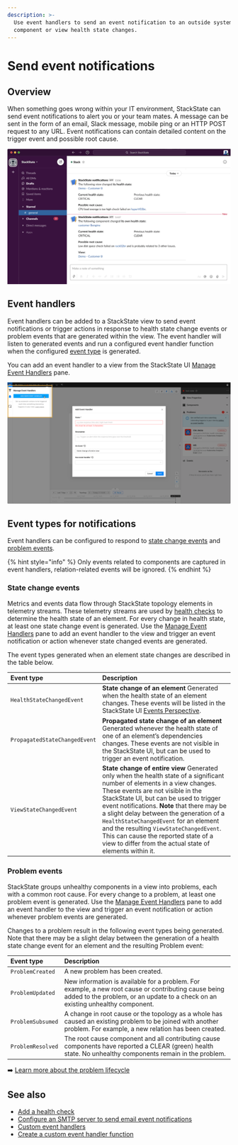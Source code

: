```yaml
---
description: >-
  Use event handlers to send an event notification to an outside system when a
  component or view health state changes.
---
```


# Send event notifications

## Overview

When something goes wrong within your IT environment, StackState can send event notifications to alert you or your team mates. A message can be sent in the form of an email, Slack message, mobile ping or an HTTP POST request to any URL. Event notifications can contain detailed content on the trigger event and possible root cause. 

![StackState event notification in Slack with possible root cause information](../../.gitbook/assets/slack_alert.png)

## Event handlers

Event handlers can be added to a StackState view to send event notifications or trigger actions in response to health state change events or problem events that are generated within the view. The event handler will listen to generated events and run a configured event handler function when the configured [event type](#event-types-for-notifications) is generated.

You can add an event handler to a view from the StackState UI [Manage Event Handlers](/use/stackstate-ui/views/manage-event-handlers.md) pane.

![Add an event handler](../../.gitbook/assets/v45_event_handlers_tab.png)

## Event types for notifications

Event handlers can be configured to respond to [state change events](event-notifications.md#state-change-events) and [problem events](event-notifications.md#problem-events).

{% hint style="info" %}
Only events related to components are captured in event handlers, relation-related events will be ignored.
{% endhint %}

### State change events

Metrics and events data flow through StackState topology elements in telemetry streams. These telemetry streams are used by [health checks](../health-state/add-a-health-check.md) to determine the health state of an element. For every change in health state, at least one state change event is generated. Use the [Manage Event Handlers](/use/stackstate-ui/views/manage-event-handlers.md) pane to add an event handler to the view and trigger an event notification or action whenever state changed events are generated.

The event types generated when an element state changes are described in the table below.

| Event type | Description |
| :--- | :--- |
| `HealthStateChangedEvent` | **State change of an element** Generated when the health state of an element changes. These events will be listed in the StackState UI [Events Perspective](../stackstate-ui/perspectives/events_perspective.md). |
| `PropagatedStateChangedEvent` | **Propagated state change of an element** Generated whenever the health state of one of an element’s dependencies changes. These events are not visible in the StackState UI, but can be used to trigger an event notification. |
| `ViewStateChangedEvent` | **State change of entire view** Generated only when the health state of a significant number of elements in a view changes. These events are not visible in the StackState UI, but can be used to trigger event notifications. **Note** that there may be a slight delay between the generation of a `HealthStateChangedEvent` for an element and the resulting `ViewStateChangedEvent`. This can cause the reported state of a view to differ from the actual state of elements within it. |

### Problem events

StackState groups unhealthy components in a view into problems, each with a common root cause. For every change to a problem, at least one problem event is generated. Use the [Manage Event Handlers](/use/stackstate-ui/views/manage-event-handlers.md) pane to add an event handler to the view and trigger an event notification or action whenever problem events are generated.

Changes to a problem result in the following event types being generated. Note that there may be a slight delay between the generation of a health state change event for an element and the resulting Problem event:

| Event type | Description |
| :--- | :--- |
| `ProblemCreated` | A new problem has been created. |
| `ProblemUpdated` | New information is available for a problem. For example, a new root cause or contributing cause being added to the problem, or an update to a check on an existing unhealthy component. |
| `ProblemSubsumed` | A change in root cause or the topology as a whole has caused an existing problem to be joined with another problem. For example, a new relation has been created. |
| `ProblemResolved` | The root cause component and all contributing cause components have reported a CLEAR \(green\) health state. No unhealthy components remain in the problem. |

➡️ [Learn more about the problem lifecycle](/use/problem-analysis/about-problems.md#problem-lifecycle)

## See also

* [Add a health check](../health-state/add-a-health-check.md)
* [Configure an SMTP server to send email event notifications](../../configure/topology/configure-email-event-notifications.md "StackState Self-Hosted only")
* [Custom event handlers](../../develop/developer-guides/custom-functions/event-handler-functions.md "StackState Self-Hosted only")
* [Create a custom event handler function](../../develop/developer-guides/custom-functions/event-handler-functions.md "StackState Self-Hosted only")
